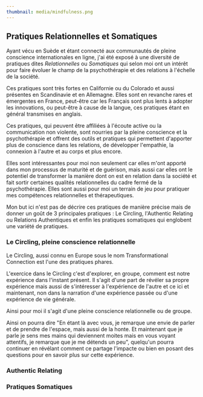```yaml
---
thumbnail: media/mindfulness.png
---
```


## Pratiques Relationnelles et Somatiques

Ayant vécu en Suède et étant connecté aux communautés de pleine conscience internationales en ligne, j'ai été exposé à une diversité de pratiques dites *Relationnelles* ou *Somatiques* qui selon moi ont un intérêt pour faire évoluer le champ de la psychothérapie et des relations à l'échelle de la société.

Ces pratiques sont très fortes en Californie ou du Colorado et aussi présentes en Scandinavie et en Allemagne. Elles sont en revanche rares et émergentes en France, peut-être car les Français sont plus lents à adopter les innovations, ou peut-être à cause de la langue, ces pratiques étant en général transmises en anglais.

Ces pratiques, qui peuvent être affiliées à l'écoute active ou la communication non violente, sont nourries par la pleine conscience et la psychothérapie et offrent des outils et pratiques qui permettent d'apporter plus de conscience dans les relations, de développer l'empathie, la connexion à l'autre et au corps et plus encore.

Elles sont intéressantes pour moi non seulement car elles m'ont apporté dans mon processus de maturité et de guérison, mais aussi car elles ont le potentiel de transformer la manière dont on est en relation dans la société et fait sortir certaines qualités relationnelles du cadre fermé de la psychothérapie. Elles sont aussi pour moi un terrain de jeu pour pratiquer mes compétences relationnelles et thérapeutiques.

Mon but ici n'est pas de décrire ces pratiques de manière précise mais de donner un goût de 3 principales pratiques : Le Circling, l'Authentic Relating ou Relations Authentiques et enfin les pratiques somatiques qui englobent une variété de pratiques.

### Le Circling, pleine conscience relationnelle

Le Circling, aussi connu en Europe sous le nom Transformational Connection est l'une des pratiques phares.

L'exercice dans le Circling c'est d'explorer, en groupe, comment est notre expérience dans l'instant présent. Il s'agit d'une part de révéler sa propre expérience mais aussi de s'intéresser à l'expérience de l'autre et ce ici et maintenant, non dans la narration d'une expérience passée ou d'une expérience de vie générale.

Ainsi pour moi il s'agit d'une pleine conscience relationnelle ou de groupe.

Ainsi on pourra dire "En étant là avec vous, je remarque une envie de parler et de prendre de l'espace, mais aussi de la honte. Et maintenant que je parle je sens mes mains qui deviennent moites mais en vous voyant attentifs, je remarque que je me détends un peu", quelqu'un pourra continuer en révélant comment ce partage l'impacte ou bien en posant des questions pour en savoir plus sur cette expérience.

### Authentic Relating

### Pratiques Somatiques
